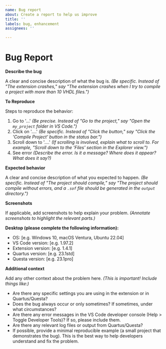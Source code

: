 ```yaml
---
name: Bug report
about: Create a report to help us improve
title: ''
labels: bug, enhancement
assignees: ''

---
```


# Bug Report

**Describe the bug**

A clear and concise description of what the bug is.  *(Be specific.  Instead of "The extension crashes," say "The extension crashes when I try to compile a project with more than 10 VHDL files.")*

**To Reproduce**

Steps to reproduce the behavior:

1.  Go to '...' *(Be precise.  Instead of "Go to the project," say "Open the `my_project` folder in VS Code.")*
2.  Click on '....' *(Be specific.  Instead of "Click the button," say "Click the 'Compile Project' button in the status bar.")*
3.  Scroll down to '....' *(If scrolling is involved, explain what to scroll to. For example, "Scroll down to the 'Files' section in the Explorer view.")*
4.  See error *(Describe the error.  Is it a message? Where does it appear?  What does it say?)*

**Expected behavior**

A clear and concise description of what you expected to happen. *(Be specific. Instead of "The project should compile," say "The project should compile without errors, and a `.sof` file should be generated in the `output` directory.")*

**Screenshots**

If applicable, add screenshots to help explain your problem.  *(Annotate screenshots to highlight the relevant parts.)*

**Desktop (please complete the following information):**

*   OS: \[e.g. Windows 10, macOS Ventura, Ubuntu 22.04]
*   VS Code version: \[e.g. 1.97.2]
*   Extension version: \[e.g. 1.4.1]
*   Quartus version: \[e.g. 23.1std]
*   Questa version: \[e.g. 23.1pro]

**Additional context**

Add any other context about the problem here.  *(This is important!  Include things like:)*

*   Are there any specific settings you are using in the extension or in Quartus/Questa?
*   Does the bug always occur or only sometimes?  If sometimes, under what circumstances?
*   Are there any error messages in the VS Code developer console (Help > Toggle Developer Tools)?  If so, please include them.
*   Are there any relevant log files or output from Quartus/Questa?
*   If possible, provide a minimal reproducible example (a small project that demonstrates the bug).  This is the best way to help developers understand and fix the problem.
